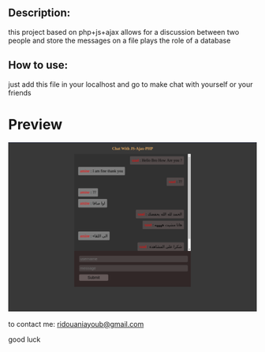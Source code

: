 ## Description: 
this project based on php+js+ajax allows for a discussion between two people and store the messages on a file plays the role of a database


## How to use:
just add this file in your localhost and go to make chat with yourself or your friends


# Preview
![Chat](https://raw.githubusercontent.com/ayoubridouani/chat_ajax/master/interface.png "Chat")

to contact me: ridouaniayoub@gmail.com

good luck
